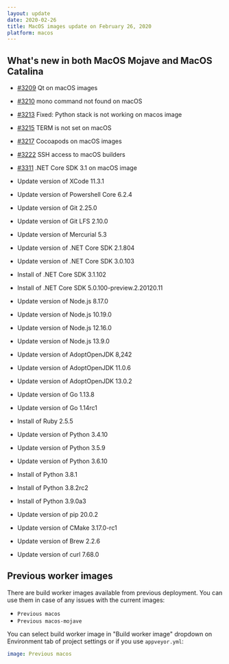 ```yaml
---
layout: update
date: 2020-02-26
title: MacOS images update on February 26, 2020
platform: macos
---
```


## What's new in both MacOS Mojave and MacOS Catalina

* [#3209](https://github.com/appveyor/ci/issues/3209) Qt on macOS images
* [#3210](https://github.com/appveyor/ci/issues/3210) mono command not found on macOS
* [#3213](https://github.com/appveyor/ci/issues/3213) Fixed: Python stack is not working on macos image
* [#3215](https://github.com/appveyor/ci/issues/3215) TERM is not set on macOS
* [#3217](https://github.com/appveyor/ci/issues/3217) Cocoapods on macOS images
* [#3222](https://github.com/appveyor/ci/issues/3222) SSH access to macOS builders
* [#3311](https://github.com/appveyor/ci/issues/3311) .NET Core SDK 3.1 on macOS image

* Update version of XCode 11.3.1
* Update version of Powershell Core 6.2.4
* Update version of Git 2.25.0
* Update version of Git LFS 2.10.0
* Update version of Mercurial 5.3
* Update version of .NET Core SDK 2.1.804
* Update version of .NET Core SDK 3.0.103
* Install of .NET Core SDK 3.1.102
* Install of .NET Core SDK 5.0.100-preview.2.20120.11
* Update version of Node.js 8.17.0
* Update version of Node.js 10.19.0
* Update version of Node.js 12.16.0
* Update version of Node.js 13.9.0
* Update version of AdoptOpenJDK 8,242
* Update version of AdoptOpenJDK 11.0.6
* Update version of AdoptOpenJDK 13.0.2
* Update version of Go 1.13.8
* Update version of Go 1.14rc1
* Install of Ruby 2.5.5
* Update version of Python 3.4.10
* Update version of Python 3.5.9
* Update version of Python 3.6.10
* Install of Python 3.8.1
* Install of Python 3.8.2rc2
* Install of Python 3.9.0a3
* Update version of pip 20.0.2
* Update version of CMake 3.17.0-rc1
* Update version of Brew 2.2.6
* Update version of curl 7.68.0


## Previous worker images

There are build worker images available from previous deployment. You can use them in case of any issues with the current images:

* `Previous macos`
* `Previous macos-mojave`

You can select build worker image in "Build worker image" dropdown on Environment tab of project settings or if you use `appveyor.yml`:

```yaml
image: Previous macos
```